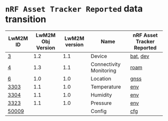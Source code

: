 # `nRF Asset Tracker Reported` data transition

| LwM2M ID                                                                                                                                          | LwM2M Obj Version | LwM2M version | Name                    | nRF Asset Tracker Reported              |
| ------------------------------------------------------------------------------------------------------------------------------------------------- | ----------------- | ------------- | ----------------------- | --------------------------------------- |
| [3](https://github.com/OpenMobileAlliance/lwm2m-registry/blob/prod/version_history/3-1_1.xml)                                                     | 1.2               | 1.1           | Device                  | [bat](./battery.md), [dev](./device.md) |
| [4](https://github.com/OpenMobileAlliance/lwm2m-registry/blob/prod/version_history/4-1_1.xml)                                                     | 1.3               | 1.1           | Connectivity Monitoring | [roam](./roaming.md)                    |
| [6](https://github.com/OpenMobileAlliance/lwm2m-registry/blob/prod/version_history/6-1_0.xml)                                                     | 1.0               | 1.0           | Location                | [gnss](./gnss.md)                       |
| [3303](https://github.com/OpenMobileAlliance/lwm2m-registry/blob/prod/version_history/3303-1_1.xml)                                               | 1.1               | 1.0           | Temperature             | [env](./environment.md)                 |
| [3304](https://github.com/OpenMobileAlliance/lwm2m-registry/blob/prod/version_history/3304-1_1.xml)                                               | 1.1               | 1.0           | Humidity                | [env](./environment.md)                 |
| [3323](https://github.com/OpenMobileAlliance/lwm2m-registry/blob/prod/version_history/3323-1_1.xml)                                               | 1.1               | 1.0           | Pressure                | [env](./environment.md)                 |
| [50009](https://github.com/NordicSemiconductor/asset-tracker-cloud-firmware-aws/blob/saga/src/cloud/lwm2m_integration/config_object_descript.xml) |                   |               | Config                  | [cfg](./config.md)                      |

